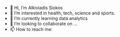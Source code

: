 - 👋 Hi, I’m Alkiviadis Siokos
- 👀 I’m interested in health, tech, science and sports.
- 🌱 I’m currently learning data analytics
- 💞️ I’m looking to collaborate on ...
- 📫 How to reach me: 

<!---
SonGokuAlkis/SonGokuAlkis is a ✨ special ✨ repository because its `README.md` (this file) appears on your GitHub profile.
You can click the Preview link to take a look at your changes.
--->
